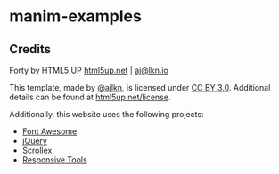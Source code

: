 # manim-examples

## Credits
Forty by HTML5 UP
[html5up.net](https://html5up.net) | aj@lkn.io

This template, made by [@ajlkn](https://twitter.com/ajlkn), is licensed under [CC BY 3.0](http://creativecommons.org/licenses/by/3.0/). Additional details can be found at [html5up.net/license](html5up.net/license).

Additionally, this website uses the following projects:

* [Font Awesome](fontawesome.io)
* [jQuery](jquery.com)
* [Scrollex](github.com/ajlkn/jquery.scrollex)
* [Responsive Tools](github.com/ajlkn/responsive-tools)
